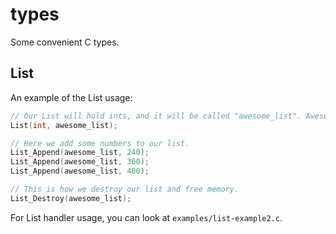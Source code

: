 # types
Some convenient C types.

## List

An example of the List usage:

```c
// Our List will hold ints, and it will be called "awesome_list". Awesome!
List(int, awesome_list);

// Here we add some numbers to our list.
List_Append(awesome_list, 240);
List_Append(awesome_list, 360);
List_Append(awesome_list, 480);

// This is how we destroy our list and free memory.
List_Destroy(awesome_list);
```

For List handler usage, you can look at `examples/list-example2.c`.
